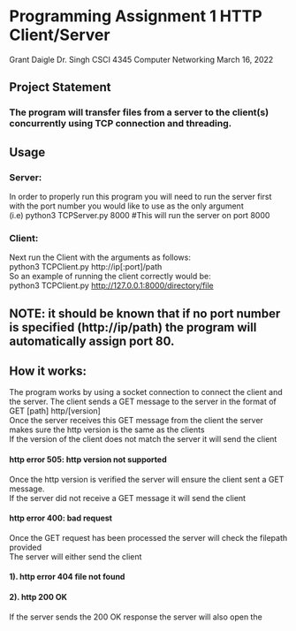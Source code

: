 # Programming Assignment 1 HTTP Client/Server<br>
Grant Daigle
Dr. Singh
CSCI 4345 Computer Networking
March 16, 2022
## Project Statement<br>
### The program will transfer files from a server to the client(s) concurrently using TCP connection and threading.<br>
## Usage<br>
### Server:<br>
In order to properly run this program you will need to run the server first with the port number you would like to use as the only argument<br>
(i.e) python3 TCPServer.py 8000 #This will run the server on port 8000<br>
### Client:<br>
Next run the Client with the arguments as follows:<br>
 python3 TCPClient.py http://ip[:port]/path<br>
So an example of running the client correctly would be:<br>
  python3 TCPClient.py http://127.0.0.1:8000/directory/file<br>
## NOTE: it should be known that if no port number is specified (http://ip/path) the program will automatically assign port 80.<br>
## How it works: <br>
The program works by using a socket connection to connect the client and the server. The client sends a GET message to the server in the format of <br>
GET [path] http/[version]<br>
Once the server receives this GET message from the client the server makes sure the http version is the same as the clients<br>
If the version of the client does not match the server it will send the client<br>
#### http error 505: http version not supported<br>
Once the http version is verified the server will ensure the client sent a GET message. <br>
If the server did not receive a GET message it will send the client<br>
#### http error 400: bad request<br>
Once the GET request has been processed the server will check the filepath provided<br>
The server will either send the client<br>
#### 1). http error 404 file not found
#### 2). http 200 OK
If the server sends the 200 OK response the server will also open the 
